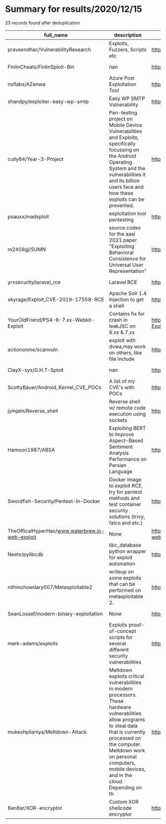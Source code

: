 
# Summary for results/2020/12/15
    
23 records found after deduplication

| full_name | description | html_url | matched_list | matched_count | pushed_at | size | stargazers_count | language | forks_count |
|-------------------------------------------------|------------------------------------------------------------------------------------------------------------------------------------------------------------------------------------------------------------------------------------------------------------------|--------------------------------------------------------------------|-----------------------------|-----------------|---------------------------|--------|--------------------|------------------|---------------|
| praveendhac/VulnerabilityResearch | Exploits, Fuzzers, Scripts etc | https://github.com/praveendhac/VulnerabilityResearch | ['exploit'] | 1 | 2020-12-15 06:27:25+00:00 | 237 | 32 | Python | 20 |
| FinlinCheats/FinlinSploit-Bin | nan | https://github.com/FinlinCheats/FinlinSploit-Bin | ['sploit'] | 1 | 2020-12-15 22:52:54+00:00 | 84664 | 0 | nan | 0 |
| nsflabs/AZenwa | Azure Post Exploitation Tool | https://github.com/nsflabs/AZenwa | ['exploit'] | 1 | 2020-12-15 22:05:42+00:00 | 1 | 0 | Python | 0 |
| shandpy/exploiter-easy-wp-smtp | Easy WP SMTP Vulnerability | https://github.com/shandpy/exploiter-easy-wp-smtp | ['exploit'] | 1 | 2020-12-15 17:26:11+00:00 | 11 | 1 | Shell | 0 |
| cully84/Year-3-Project | Pen-testing project on Mobile Device Vulnerabilities and Exploits, specifically focussing on the Android Operating System and the vulnerabilities it and its billion users face and how these exploits can be prevented. | https://github.com/cully84/Year-3-Project | ['exploit'] | 1 | 2020-12-15 15:39:55+00:00 | 25417 | 0 | | 0 |
| psauxx/madsploit | exploitation tool pentesting | https://github.com/psauxx/madsploit | ['exploit'] | 1 | 2020-12-15 09:07:18+00:00 | 4 | 5 | Python | 1 |
| m2408gj/SUMN | source codes for the aaai 2021 paper "Exploiting Behavioral Consistence for Universal User Representation" | https://github.com/m2408gj/SUMN | ['exploit'] | 1 | 2020-12-15 07:59:11+00:00 | 0 | 1 | | 0 |
| yrxsecurity/laravel_rce | Laravel RCE | https://github.com/yrxsecurity/laravel_rce | ['rce'] | 1 | 2020-12-15 18:55:52+00:00 | 21 | 0 | PHP | 0 |
| xkyrage/Exploit_CVE-2019-17558-RCE | Apache Solr 1.4 Injection to get a shell | https://github.com/xkyrage/Exploit_CVE-2019-17558-RCE | ['cve-2', 'exploit', 'rce'] | 3 | 2020-12-15 04:40:51+00:00 | 3 | 0 | | 0 |
| YourOldFriend/PS4-6-7.xx-Webkit-Exploit | Contains fix for crash in leakJSC on 6.xx & 7.xx | https://github.com/YourOldFriend/PS4-6-7.xx-Webkit-Exploit | ['exploit'] | 1 | 2020-12-15 01:41:01+00:00 | 18 | 1 | JavaScript | 0 |
| actiononme/scanvuln | exploit with dvwa,may work on others, like file include | https://github.com/actiononme/scanvuln | ['exploit'] | 1 | 2020-12-15 00:13:41+00:00 | 30 | 0 | Python | 0 |
| ClayX-sys/G.H.T-Sploit | nan | https://github.com/ClayX-sys/G.H.T-Sploit | ['sploit'] | 1 | 2020-12-15 22:06:20+00:00 | 5 | 0 | nan | 0 |
| ScottyBauer/Android_Kernel_CVE_POCs | A list of my CVE's with POCs | https://github.com/ScottyBauer/Android_Kernel_CVE_POCs | ['cve poc'] | 1 | 2020-12-15 10:48:39+00:00 | 837 | 637 | C | 212 |
| jymjam/Reverse_shell | Reverse shell w/ remote code execution using sockets | https://github.com/jymjam/Reverse_shell | ['remote code execution'] | 1 | 2020-12-15 11:44:26+00:00 | 2 | 0 | Python | 0 |
| Hamoon1987/ABSA | Exploiting BERT to Improve Aspect-Based Sentiment Analysis Performance on Persian Language | https://github.com/Hamoon1987/ABSA | ['exploit'] | 1 | 2020-12-15 18:50:47+00:00 | 27 | 1 | Jupyter Notebook | 1 |
| Swordfish-Security/Pentest-In-Docker | Docker image to exploit RCE, try for pentest methods and test container security solutions (trivy, falco and etc.) | https://github.com/Swordfish-Security/Pentest-In-Docker | ['exploit', 'rce'] | 2 | 2020-12-15 16:52:21+00:00 | 21188 | 33 | Dockerfile | 9 |
| TheOfficalHyperHax/www.waterbrew.io-web-exploit | None | https://github.com/TheOfficalHyperHax/www.waterbrew.io-web-exploit | ['exploit'] | 1 | 2020-12-15 18:22:56+00:00 | 1 | 0 | | 0 |
| Neetx/pylibcdb | libc_database python wrapper for exploit automation | https://github.com/Neetx/pylibcdb | ['exploit'] | 1 | 2020-12-15 14:07:58+00:00 | 38 | 5 | Python | 1 |
| nithinchowdary007/Metasploitable2 | writeup on some exploits that can be performed on metasploitable 2. | https://github.com/nithinchowdary007/Metasploitable2 | ['exploit'] | 1 | 2020-12-15 16:49:33+00:00 | 14 | 0 | | 0 |
| SeanLossef/modern-binary-exploitation | None | https://github.com/SeanLossef/modern-binary-exploitation | ['exploit'] | 1 | 2020-12-15 06:53:44+00:00 | 20 | 0 | Python | 0 |
| mark-adams/exploits | Exploits proof-of-concept scripts for several different security vulnerabilities | https://github.com/mark-adams/exploits | ['exploit'] | 1 | 2020-12-15 22:30:43+00:00 | 2478 | 2 | Go | 0 |
| mukeshpilaniya/Meltdown-Attack | Meltdown exploits critical vulnerabilities in modern processors. These hardware vulnerabilities allow programs to steal data that is currently processed on the computer. Meltdown work on personal computers, mobile devices, and in the cloud. Depending on th | https://github.com/mukeshpilaniya/Meltdown-Attack | ['exploit'] | 1 | 2020-12-15 15:29:24+00:00 | 3730 | 1 | Batchfile | 1 |
| 6en6ar/XOR-encryptor | Custom XOR shellcode encryptor | https://github.com/6en6ar/XOR-encryptor | ['shellcode'] | 1 | 2020-12-15 23:41:50+00:00 | 19854 | 0 | C++ | 0 |
